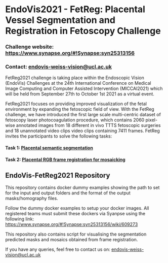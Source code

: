 # EndoVis2021 - FetReg: Placental Vessel Segmentation and Registration in Fetoscopy Challenge

### Challenge website: https://www.synapse.org/#!Synapse:syn25313156
### Contact: endovis-weiss-vision@ucl.ac.uk

FetReg2021 challenge is taking place within the Endoscopic Vision (EndoVis) Challenges at the 24th International Conference on Medical Image Computing and Computer Assisted Intervention (MICCAI2021) which will be held from September 27th to October 1st 2021 as a virtual event. 

FetReg2021 focuses on providing improved visualization of the fetal environment by expanding the fetoscopic field of view.
With the FetReg challenge, we have introduced the first large scale multi-centric dataset of fetoscopy laser photocoagulation procedure, which contains 2060 pixel-wise annotated images from 18 different in vivo TTTS fetoscopic surgeries and 18 unannotated video clips video clips containing 7411 frames. 
FetReg invites the participants to solve the following tasks:
#### Task 1: [Placental semantic segmentation](https://www.synapse.org/#!Synapse:syn25313156/wiki/610166)
#### Task 2: [Placental RGB frame registration for mosaicking](https://www.synapse.org/#!Synapse:syn25313156/wiki/610166)


## EndoVis-FetReg2021 Repository

This repository contains docker dummy examples showing the path to set for the input and output folders and the format of the output masks/homography files. 

Follow the dummy docker examples to setup your docker images. All registered teams must submit these dockers via Syanpse using the following link:
https://www.synapse.org/#!Synapse:syn25313156/wiki/609273

This repository also contains script for visualising the segmentation predicted masks and mosaics obtained from frame registration. 

If you have any queries, feel free to contact us on: endovis-weiss-vision@ucl.ac.uk

